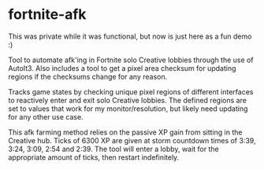 # fortnite-afk
This was private while it was functional, but now is just here as a fun demo :)

Tool to automate afk'ing in Fortnite solo Creative lobbies through the use of AutoIt3. Also includes a tool to get a pixel area checksum for updating regions if the checksums change for any reason.

Tracks game states by checking unique pixel regions of different interfaces to reactively enter and exit solo Creative lobbies. The defined regions are set to values that work for my monitor/resolution, but likely need updating for any other use case.

This afk farming method relies on the passive XP gain from sitting in the Creative hub. Ticks of 6300 XP are given at storm countdown times of 3:39, 3:24, 3:09, 2:54 and 2:39. The tool will enter a lobby, wait for the appropriate amount of ticks, then restart indefinitely.
